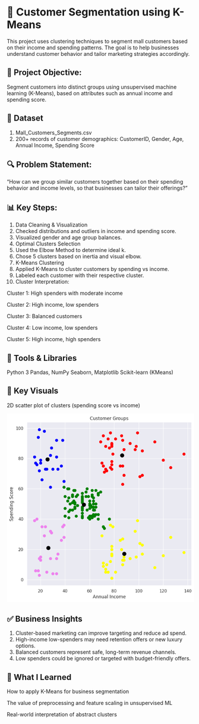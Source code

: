 # 🧠 Customer Segmentation using K-Means

This project uses clustering techniques to segment mall customers based on their income and spending patterns. The goal is to help businesses understand customer behavior and tailor marketing strategies accordingly.

## 📌 Project Objective:
Segment customers into distinct groups using unsupervised machine learning (K-Means), based on attributes such as annual income and spending score.

## 📂 Dataset

1. Mall_Customers_Segments.csv
2. 200+ records of customer demographics:
CustomerID, Gender, Age, Annual Income, Spending Score

## 🔍 Problem Statement:
“How can we group similar customers together based on their spending behavior and income levels, so that businesses can tailor their offerings?”

## 📊 Key Steps: 
1. Data Cleaning & Visualization
2. Checked distributions and outliers in income and spending score.
3. Visualized gender and age group balances.
4. Optimal Clusters Selection
5. Used the Elbow Method to determine ideal k.
6. Chose 5 clusters based on inertia and visual elbow.
7. K-Means Clustering
8. Applied K-Means to cluster customers by spending vs income.
9. Labeled each customer with their respective cluster.
10. Cluster Interpretation: 

Cluster 1: High spenders with moderate income

Cluster 2: High income, low spenders

Cluster 3: Balanced customers

Cluster 4: Low income, low spenders

Cluster 5: High income, high spenders

## 🧰 Tools & Libraries

Python 3
Pandas, NumPy
Seaborn, Matplotlib
Scikit-learn (KMeans)

## 📸 Key Visuals

2D scatter plot of clusters (spending score vs income)

![image alt](https://github.com/GauravLayak/Customer-Segmentation/blob/35338acf5c15a5b2cb82d15bbd164a82067e2f7e/scatter%20plot.png)


## ✅ Business Insights

1. Cluster-based marketing can improve targeting and reduce ad spend.
2. High-income low-spenders may need retention offers or new luxury options.
3. Balanced customers represent safe, long-term revenue channels.
4. Low spenders could be ignored or targeted with budget-friendly offers.


## 🚀 What I Learned

How to apply K-Means for business segmentation

The value of preprocessing and feature scaling in unsupervised ML

Real-world interpretation of abstract clusters
